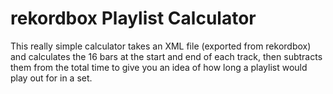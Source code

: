 # rekordbox Playlist Calculator

This really simple calculator takes an XML file (exported from rekordbox) and calculates the 16 bars at the start and end of each track, then subtracts them from the total time to give you an idea of how long a playlist would play out for in a set.
